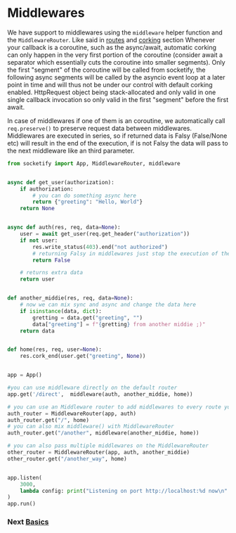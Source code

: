 # Middlewares

We have support to middlewares using the `middleware` helper function and the `MiddlewareRouter`.
Like said in [routes](routes.md) and [corking](corking.md) section Whenever your callback is a coroutine, such as the async/await, automatic corking can only happen in the very first portion of the coroutine (consider await a separator which essentially cuts the coroutine into smaller segments). Only the first "segment" of the coroutine will be called from socketify, the following async segments will be called by the asyncio event loop at a later point in time and will thus not be under our control with default corking enabled. HttpRequest object being stack-allocated and only valid in one single callback invocation so only valid in the first "segment" before the first await.

In case of middlewares if one of them is an coroutine, we automatically call `req.preserve()` to preserve request data between middlewares.
Middlewares are executed in series, so if returned data is Falsy (False/None etc) will result in the end of the execution, if is not Falsy the data will pass to the next middleware like an third parameter.



```python
from socketify import App, MiddlewareRouter, middleware


async def get_user(authorization):
    if authorization:
        # you can do something async here
        return {"greeting": "Hello, World"}
    return None


async def auth(res, req, data=None):
    user = await get_user(req.get_header("authorization"))
    if not user:
        res.write_status(403).end("not authorized")
        # returning Falsy in middlewares just stop the execution of the next middleware
        return False

    # returns extra data
    return user


def another_middie(res, req, data=None):
    # now we can mix sync and async and change the data here
    if isinstance(data, dict):
        gretting = data.get("greeting", "")
        data["greeting"] = f"{gretting} from another middie ;)"
    return data


def home(res, req, user=None):
    res.cork_end(user.get("greeting", None))


app = App()

#you can use middleware directly on the default router
app.get('/direct',  middleware(auth, another_middie, home))

# you can use an Middleware router to add middlewares to every route you set
auth_router = MiddlewareRouter(app, auth)
auth_router.get("/", home)
# you can also mix middleware() with MiddlewareRouter
auth_router.get("/another", middleware(another_middie, home))

# you can also pass multiple middlewares on the MiddlewareRouter
other_router = MiddlewareRouter(app, auth, another_middie)
other_router.get("/another_way", home)


app.listen(
    3000,
    lambda config: print("Listening on port http://localhost:%d now\n" % config.port),
)
app.run()

```

### Next [Basics](basics.md)